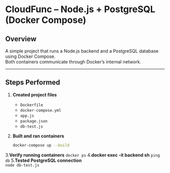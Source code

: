 # CloudFunc – Node.js + PostgreSQL (Docker Compose)

## Overview
A simple project that runs a Node.js backend and a PostgreSQL database using Docker Compose.  
Both containers communicate through Docker’s internal network.

---

## Steps Performed

1. **Created project files**
   - `Dockerfile`
   - `docker-compose.yml`
   - `app.js`
   - `package.json`
   - `db-test.js`

2. **Built and ran containers**
   ```bash
   docker-compose up --build
3.**Verify running containers**
        `docker ps`
4.**docker exec -it backend sh**
`ping db`
5.**Tested PostgreSQL connection**  
`node db-test.js`




